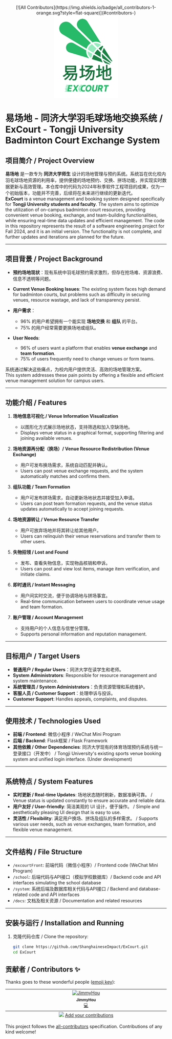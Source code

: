 <p align="center">
<!-- ALL-CONTRIBUTORS-BADGE:START - Do not remove or modify this section -->
[![All Contributors](https://img.shields.io/badge/all_contributors-1-orange.svg?style=flat-square)](#contributors-)
<!-- ALL-CONTRIBUTORS-BADGE:END -->
  <img src="excourtFront\images\logo.png" width="200" alt="ExCourt Logo">
</p>

# 易场地 - 同济大学羽毛球场地交换系统 / ExCourt - Tongji University Badminton Court Exchange System

## 项目简介 / Project Overview

**易场地** 是一款专为 **同济大学师生** 设计的场地管理与预约系统。系统旨在优化校内羽毛球场地资源的利用率，提供便捷的场地预约、交换、拼场功能，并实现实时数据更新与高效管理。本仓库中的代码为2024年秋季软件工程项目的成果，仅为一个初始版本，功能并不完善，后续将在未来进行继续的更新迭代。  
**ExCourt** is a venue management and booking system designed specifically for **Tongji University students and faculty**. The system aims to optimize the utilization of on-campus badminton court resources, providing convenient venue booking, exchange, and team-building functionalities, while ensuring real-time data updates and efficient management. The code in this repository represents the result of a software engineering project for Fall 2024, and it is an initial version. The functionality is not complete, and further updates and iterations are planned for the future.

---

## 项目背景 / Project Background

- **预约场地现状**：现有系统中羽毛球预约需求激烈，但存在抢场难、资源浪费、信息不透明等问题。  
- **Current Venue Booking Issues**: The existing system faces high demand for badminton courts, but problems such as difficulty in securing venues, resource wastage, and lack of transparency persist.

- **用户需求**：  
  - 96% 的用户希望拥有一个能实现 **场地交换** 和 **组队** 的平台。  
  - 75% 的用户经常需要更换场地或组队。  

- **User Needs**:  
  - 96% of users want a platform that enables **venue exchange** and **team formation**.  
  - 75% of users frequently need to change venues or form teams.

系统通过解决这些痛点，为校内用户提供灵活、高效的场地管理方案。  
This system addresses these pain points by offering a flexible and efficient venue management solution for campus users.

---

## 功能介绍 / Features

1. **场地信息可视化 / Venue Information Visualization**  
   - 以图形化方式展示场地状态，支持筛选和加入空缺场地。  
   - Displays venue status in a graphical format, supporting filtering and joining available venues.

2. **场地资源再分配（换场）/ Venue Resource Redistribution (Venue Exchange)**  
   - 用户可发布换场需求，系统自动匹配并确认。  
   - Users can post venue exchange requests, and the system automatically matches and confirms them.

3. **组队功能 / Team Formation**  
   - 用户可发布拼场需求，自动更新场地状态并接受加入申请。  
   - Users can post team formation requests, and the venue status updates automatically to accept joining requests.

4. **场地资源转让 / Venue Resource Transfer**  
   - 用户可放弃场地并将其转让给其他用户。  
   - Users can relinquish their venue reservations and transfer them to other users.

5. **失物招领 / Lost and Found**  
   - 发布、查看失物信息，实现物品核销和申诉。  
   - Users can post and view lost items, manage item verification, and initiate claims.

6. **即时通讯 / Instant Messaging**  
   - 用户间实时交流，便于协调场地与拼场事宜。  
   - Real-time communication between users to coordinate venue usage and team formation.

7. **账户管理 / Account Management**  
   - 支持用户的个人信息与信誉分管理。  
   - Supports personal information and reputation management.

---

## 目标用户 / Target Users

- **普通用户 / Regular Users**：同济大学在读学生和老师。  
- **System Administrators**: Responsible for resource management and system maintenance.
- **系统管理员 / System Administrators**：负责资源管理和系统维护。  
- **客服人员 / Customer Support**：处理申诉与投诉。  
- **Customer Support**: Handles appeals, complaints, and disputes.

---

## 使用技术 / Technologies Used

- **前端 / Frontend**: 微信小程序 / WeChat Mini Program
- **后端 / Backend**: Flask框架 / Flask Framework
- **其他依赖 / Other Dependencies**: 同济大学现有的体育场馆预约系统与统一登录接口（开发中） / Tongji University's existing sports venue booking system and unified login interface. (Under development)

---

## 系统特点 / System Features

- **实时更新 / Real-time Updates**: 场地状态随时刷新，数据准确可靠。 / Venue status is updated constantly to ensure accurate and reliable data.
- **用户友好 / User-friendly**: 简洁美观的 UI 设计，便于操作。 / Simple and aesthetically pleasing UI design that is easy to use.
- **灵活性 / Flexibility**: 满足用户换场、拼场及组队的多样需求。 / Supports various user needs, such as venue exchanges, team formation, and flexible venue management.

---

## 文件结构 / File Structure

- `/excourtFront`: 前端代码（微信小程序）/ Frontend code (WeChat Mini Program)
- `/school`: 后端代码与API接口（模拟学校数据库）/ Backend code and API interfaces simulating the school database
- `/system`: 系统后端及数据库相关代码与API接口 / Backend and database-related code and API interfaces
- `/docs`: 文档及相关资源 / Documentation and related resources

---

## 安装与运行 / Installation and Running

1. 克隆代码仓库 / Clone the repository:
   ```bash
   git clone https://github.com/ShanghaineseImpact/ExCourt.git
   cd ExCourt

## 贡献者 / Contributors ✨

Thanks goes to these wonderful people ([emoji key](https://allcontributors.org/docs/en/emoji-key)):

<!-- ALL-CONTRIBUTORS-LIST:START - Do not remove or modify this section -->
<!-- prettier-ignore-start -->
<!-- markdownlint-disable -->
<table>
  <tbody>
    <tr>
      <td align="center" valign="top" width="14.28%"><a href="https://github.com/jimmyhoulala"><img src="https://avatars.githubusercontent.com/u/143332244?v=4?s=100" width="100px;" alt="JimmyHou"/><br /><sub><b>JimmyHou</b></sub></a><br /><a href="https://github.com/ShanghaineseImpact/ExCourt/commits?author=jimmyhoulala" title="Code">💻</a></td>
    </tr>
  </tbody>
  <tfoot>
    <tr>
      <td align="center" size="13px" colspan="7">
        <img src="https://raw.githubusercontent.com/all-contributors/all-contributors-cli/1b8533af435da9854653492b1327a23a4dbd0a10/assets/logo-small.svg">
          <a href="https://all-contributors.js.org/docs/en/bot/usage">Add your contributions</a>
        </img>
      </td>
    </tr>
  </tfoot>
</table>

<!-- markdownlint-restore -->
<!-- prettier-ignore-end -->

<!-- ALL-CONTRIBUTORS-LIST:END -->

This project follows the [all-contributors](https://github.com/all-contributors/all-contributors) specification. Contributions of any kind welcome!